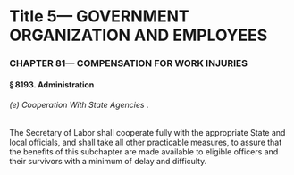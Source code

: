 
# Title 5— GOVERNMENT ORGANIZATION AND EMPLOYEES
### CHAPTER 81— COMPENSATION FOR WORK INJURIES
#### § 8193. Administration
###### (e) Cooperation With State Agencies .

The Secretary of Labor shall cooperate fully with the appropriate State and local officials, and shall take all other practicable measures, to assure that the benefits of this subchapter are made available to eligible officers and their survivors with a minimum of delay and difficulty.
